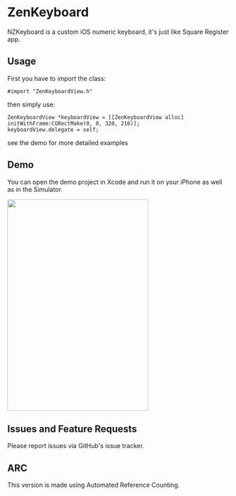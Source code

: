 ZenKeyboard
===========

NZKeyboard is a custom iOS numeric keyboard, it's just like Square Register app.


## Usage

First you have to import the class:

	#import "ZenKeyboardView.h"
	
then simply use:
	
	ZenKeyboardView *keyboardView = [[ZenKeyboardView alloc] initWithFrame:CGRectMake(0, 0, 320, 216)];
	keyboardView.delegate = self;
  
see the demo for more detailed examples


## Demo

You can open the demo project in Xcode and run it on your iPhone as well as in the Simulator.

<img src="https://github.com/nickevin/ZenKeyboard/blob/master/ZenKeyboard/Resource/Snapshot.png" width="320" height="480"/>


## Issues and Feature Requests

Please report issues via GitHub's issue tracker.


## ARC

This version is made using Automated Reference Counting.
